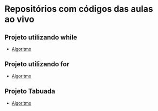 # Repositórios com códigos das aulas ao vivo

## Projeto utilizando while
- [Algoritmo]()

## Projeto utilizando for
- [Algoritmo]()

  
## Projeto Tabuada
- [Algoritmo]()


